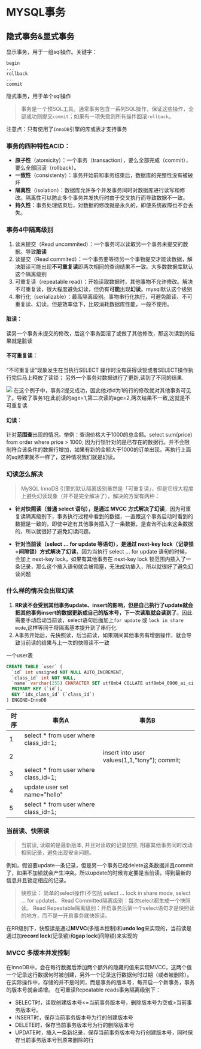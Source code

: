 # MYSQL事务

## 隐式事务&显式事务
显示事务，用于一组sql操作。关键字：
```
begin
...
rollback
...
commit 
```

隐式事务，用于单个sql操作

> 事务是一个预SQL工具。通常事务包含一系列SQL操作，保证这些操作，全部成功则提交`commit`；如果有一项失败则所有操作回滚`rollback`。

注意点：只有使用了`InnoDB`引擎的库或表才支持事务

### 事务的四种特性ACID：
- **原子性**（atomicity）：一个事务（transaction），要么全部完成（commit），要么全部回滚（rollback）。
- **一致性**（consistenty）：事务开始前和事务结束后，数据库的完整性没有被破坏
- **隔离性**（isolation）：数据库允许多个并发事务同时对数据库进行读写和修改。隔离性可以防止多个事务并发执行时由于交叉执行而导致数据不一致。
- **持久性**：事务处理结束后，对数据的修改就是永久的，即便系统故障也不会丢失。

### 事务4中隔离级别

1. 读未提交（Read uncommited）：一个事务可以读取另一个事务未提交的数据。导致**脏读**
2. 读提交（Read commited）：一个事务要等待另一个事物提交才能读数据，解决脏读可能出现**不可重复读**即两次相同的查询结果不一致。大多数数据库默认这个隔离级别
3. 可重复读（repeatable read）：开始读取数据时，其他事物不允许修改。解决不可重复读，很大程度避免幻读，但仍有**可能**出现**幻读**。mysql默认这个级别
4. 串行化（serializable）：最高隔离级别。事物串行化执行，可避免脏读、不可重复读、幻读。但是效率低下，比较消耗数据库性能，一般不使用。

#### 脏读：
读另一个事务未提交的修改，后这个事务回滚了或做了其他修改，那这次读到的结果就是脏读

#### 不可重复读：
“不可重复读”现象发生在当执行SELECT 操作时没有获得读锁或者SELECT操作执行完后马上释放了读锁； 另外一个事务对数据进行了更新,读到了不同的结果.

![](https://picx.zhimg.com/v2-3c6b49e0d01717d6e4f2347329ba7a41_720w.jpg?source=d16d100b)
在这个例子中，事务2提交成功，因此他对id为1的行的修改就对其他事务可见了。导致了事务1在此前读的age=1,第二次读的age=2,两次结果不一致,这就是不可重复读.

#### 幻读：
针对**范围查**出现的情况。举例：查询价格大于1000的总金额。select sum(price) from order where price > 1000;
因为行锁针对的是已存在的数据行。并不会限制符合该条件的数据行增加，如果有新的金额大于1000的订单出现。再执行上面的sql结果就不一样了，这种情况我们就是幻读。


### 幻读怎么解决
> MySQL InnoDB 引擎的默认隔离级别虽然是「可重复读」，但是它很大程度上避免幻读现象（并不是完全解决了），解决的方案有两种：

- **针对快照读（普通 select 语句），是通过 MVCC 方式解决了幻读**，因为可重复读隔离级别下，事务执行过程中看到的数据，一直跟这个事务启动时看到的数据是一致的，即使中途有其他事务插入了一条数据，是查询不出来这条数据的，所以就很好了避免幻读问题。

- **针对当前读（select ... for update 等语句），是通过 next-key lock（记录锁+间隙锁）方式解决了幻读**，因为当执行 select ... for update 语句的时候，会加上 next-key lock，如果有其他事务在 next-key lock 锁范围内插入了一条记录，那么这个插入语句就会被阻塞，无法成功插入，所以就很好了避免幻读问题

### 什么样的情况会出现幻读
1. **RR读不会受到其他事务update、insert的影响，但是自己执行了update就会把其他事务insert的数据更新成自己的版本号，下一次读取就会读到了**。因此需要手动启动当前读，select语句后面加上`for update` 或 `lock in share mode`,这样等同于将隔离基本提升到了串行化
2. A事务开始后，先快照读，后当前读，如果期间其他事务有增删操作，就会导致当前读的结果与上一次的快照读不一致


一个user表
```sql
CREATE TABLE `user` (
  `id` int unsigned NOT NULL AUTO_INCREMENT,
  `class_id` int NOT NULL,
  `name` varchar(255) CHARACTER SET utf8mb4 COLLATE utf8mb4_0900_ai_ci DEFAULT NULL,
  PRIMARY KEY (`id`),
  KEY `idx_class_id` (`class_id`)
) ENGINE=InnoDB 
```

| 时序|  事务A | 事务B |
|---|---|---|
| 1 | select * from user where class_id=1; |  |
| 2 |  | insert into user values(1,1,"tony"); commit; | |
| 3|  select * from user where class_id=1;|  |
| 4| update user set name="hello" |  |
| 5| select * from user where class_id=1; |  |




### 当前读、快照读
> 当前读, 读取的是最新版本, 并且对读取的记录加锁, 阻塞其他事务同时改动相同记录，避免出现安全问题。

例如，假设要update一条记录，但是另一个事务已经delete这条数据并且commit了，如果不加锁就会产生冲突。所以update的时候肯定要是当前读，得到最新的信息并且锁定相应的记录。

> 快照读：
简单的select操作(不包括 select … lock in share mode, select … for update)。
Read Committed隔离级别：每次select都生成一个快照读。
Read Repeatable隔离级别：开启事务后第一个select语句才是快照读的地方，而不是一开启事务就快照读。

在RR级别下，快照读是通过**MVVC**(多版本控制)和**undo log**来实现的，当前读是通过加**record lock**(记录锁)和**gap lock**(间隙锁)来实现的


### MVCC 多版本并发控制
在InnoDB中，会在每行数据后添加两个额外的隐藏的值来实现MVCC，这两个值一个记录这行数据何时被创建，另外一个记录这行数据何时过期（或者被删除）。在实际操作中，存储的并不是时间，而是事务的版本号，每开启一个新事务，事务的版本号就会递增。 在可重读Repeatable reads事务隔离级别下：

- SELECT时，读取创建版本号<=当前事务版本号，删除版本号为空或>当前事务版本号。
- INSERT时，保存当前事务版本号为行的创建版本号
- DELETE时，保存当前事务版本号为行的删除版本号
- UPDATE时，插入一条新纪录，保存当前事务版本号为行创建版本号，同时保存当前事务版本号到原来删除的行
